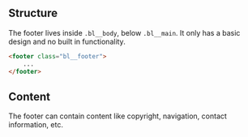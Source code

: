 ## Structure

The footer lives inside `.bl__body`, below `.bl__main`. It only has a basic design and no built in functionality.

```html
<footer class="bl__footer">
	...
</footer>
```

## Content

The footer can contain content like copyright, navigation, contact information, etc.